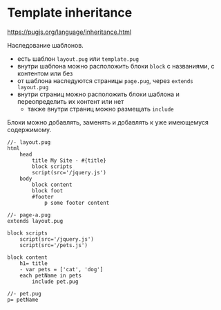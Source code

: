 # Template inheritance
https://pugjs.org/language/inheritance.html

Наследование шаблонов.
- есть шаблон `layout.pug` или `template.pug`
- внутри шаблона можно расположить блоки `block` с названиями, с контентом или без
- от шаблона наследуются страницы `page.pug`, через `extends layout.pug`
- внутри страниц можно расположить блоки шаблона и переопределить их контент или нет
    - также внутри страниц можно размещать `include`

Блоки можно добавлять, заменять и добавлять к уже имеющемуся содержимому.


    //- layout.pug
    html
        head
            title My Site - #{title}
            block scripts
            script(src='/jquery.js')
        body
            block content
            block foot
            #footer
                p some footer content

    //- page-a.pug
    extends layout.pug

    block scripts
        script(src='/jquery.js')
        script(src='/pets.js')

    block content
        h1= title
        - var pets = ['cat', 'dog']
        each petName in pets
            include pet.pug

    //- pet.pug
    p= petName
